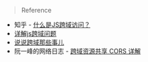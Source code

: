 
> Reference
- 知乎 - [什么是JS跨域访问？](https://www.zhihu.com/question/26376773)
- [详解js跨域问题](https://segmentfault.com/a/1190000000718840)
- [说说跨域那些事儿](https://itoss.me/2016/12/31/说说跨域那些事儿/)
- 阮一峰的网络日志 - [跨域资源共享 CORS 详解](http://www.ruanyifeng.com/blog/2016/04/cors.html)
